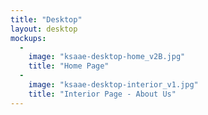 ```yaml
---
title: "Desktop"
layout: desktop
mockups:
  -
    image: "ksaae-desktop-home_v2B.jpg"
    title: "Home Page"
  -
    image: "ksaae-desktop-interior_v1.jpg"
    title: "Interior Page - About Us"
---
```

